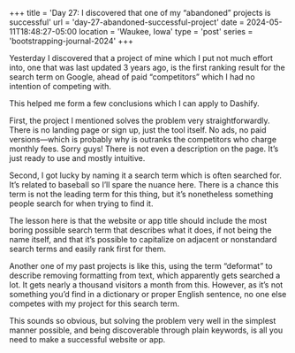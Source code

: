 +++
title = 'Day 27: I discovered that one of my “abandoned” projects is successful'
url = 'day-27-abandoned-successful-project'
date = 2024-05-11T18:48:27-05:00
location = 'Waukee, Iowa'
type = 'post'
series = 'bootstrapping-journal-2024'
+++

Yesterday I discovered that a project of mine which I put not much effort into, one that was last updated 3 years ago, is the first ranking result for the search term on Google, ahead of paid “competitors” which I had no intention of competing with.

This helped me form a few conclusions which I can apply to Dashify.

First, the project I mentioned solves the problem very straightforwardly. There is no landing page or sign up, just the tool itself. No ads, no paid versions—which is probably why is outranks the competitors who charge monthly fees. Sorry guys! There is not even a description on the page. It’s just ready to use and mostly intuitive.

Second, I got lucky by naming it a search term which is often searched for. It’s related to baseball so I’ll spare the nuance here. There is a chance this term is not the leading term for this thing, but it’s nonetheless something people search for when trying to find it.

The lesson here is that the website or app title should include the most boring possible search term that describes what it does, if not being the name itself, and that it’s possible to capitalize on adjacent or nonstandard search terms and easily rank first for them.

Another one of my past projects is like this, using the term “deformat” to describe removing formatting from text, which apparently gets searched a lot. It gets nearly a thousand visitors a month from this. However, as it’s not something you’d find in a dictionary or proper English sentence, no one else competes with my project for this search term.

This sounds so obvious, but solving the problem very well in the simplest manner possible, and being discoverable through plain keywords, is all you need to make a successful website or app.
